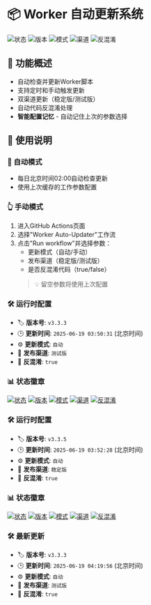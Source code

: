 # 📦 Worker 自动更新系统

![状态](https://img.shields.io/badge/状态-运行中-brightgreen)
![版本](https://img.shields.io/badge/版本-v3.3.5-blue)
![模式](https://img.shields.io/badge/模式-自动-yellow)
![渠道](https://img.shields.io/badge/渠道-稳定版-green)
![反混淆](https://img.shields.io/badge/反混淆-true-red)

## 🚀 功能概述
- 自动检查并更新Worker脚本
- 支持定时和手动触发更新
- 双渠道更新（稳定版/测试版）
- 自动代码反混淆处理
- **智能配置记忆** - 自动记住上次的参数选择

## 📖 使用说明
### 🤖 自动模式
- 每日北京时间02:00自动检查更新
- 使用上次缓存的工作参数配置

### 👆 手动模式
1. 进入GitHub Actions页面
2. 选择"Worker Auto-Updater"工作流
3. 点击"Run workflow"并选择参数：
   - 更新模式（自动/手动）
   - 发布渠道（稳定版/测试版）
   - 是否反混淆代码（true/false）
   > 💡 留空参数将使用上次配置
### 🛠️ 运行时配置
- 🏷️ **版本号**: `v3.3.3`
- 🕒 **更新时间**: `2025-06-19 03:50:31` (北京时间)
- ⚙️ **更新模式**: `自动`
- 🌿 **发布渠道**: `测试版`
- 🔧 **反混淆**: `true`

### 📊 状态徽章
[![状态](https://img.shields.io/badge/状态-运行中-brightgreen)]()
[![版本](https://img.shields.io/badge/版本-v3.3.5-blue)]()
[![模式](https://img.shields.io/badge/模式-自动-yellow)]()
[![渠道](https://img.shields.io/badge/渠道-稳定版-green)]()
[![反混淆](https://img.shields.io/badge/反混淆-true-red)]()

### 🛠️ 运行时配置
- 🏷️ **版本号**: `v3.3.5`
- 🕒 **更新时间**: `2025-06-19 03:52:28` (北京时间)
- ⚙️ **更新模式**: `自动`
- 🌿 **发布渠道**: `稳定版`
- 🔧 **反混淆**: `true`

### 📊 状态徽章
[![状态](https://img.shields.io/badge/状态-运行中-brightgreen)]()
[![版本](https://img.shields.io/badge/版本-v3.3.5-blue)]()
[![模式](https://img.shields.io/badge/模式-自动-yellow)]()
[![渠道](https://img.shields.io/badge/渠道-稳定版-green)]()
[![反混淆](https://img.shields.io/badge/反混淆-true-red)]()

### 🛠️ 最新更新
- 🏷️ **版本号**: `v3.3.3`
- 🕒 **更新时间**: `2025-06-19 04:19:56` (北京时间)
- ⚙️ **更新模式**: `自动`
- 🌿 **发布渠道**: `测试版`
- 🔧 **反混淆**: `true`

